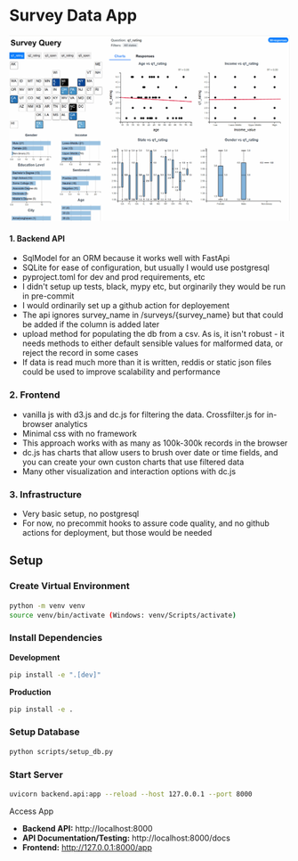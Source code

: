 # Survey Data App

![Survey App Screenshot](images/surveys.gif)

#### 1. Backend API
- SqlModel for an ORM because it works well with FastApi
- SQLite for ease of configuration, but usually I would use postgresql
- pyproject.toml for dev and prod requirements, etc
- I didn't setup up tests, black, mypy etc, but orginarily they would be run in pre-commit
- I would ordinarily set up a github action for deployement
- The api ignores survey_name in /surveys/{survey_name} but that could be added if the column is added later
- upload method for populating the db from a csv. As is, it isn't robust - it needs methods to either default sensible values for malformed data, or reject the record in some cases
- If data is read much more than it is written, reddis or static json files could be used to improve scalability and performance   
### 2. Frontend
- vanilla js with d3.js and dc.js for filtering the data. Crossfilter.js for in-browser analytics
- Minimal css with no framework 
- This approach works with as many as 100k-300k records in the browser
- dc.js has charts that allow users to brush over date or time fields, and you can create your own custon charts that use filtered data
- Many other visualization and interaction options with dc.js  
### 3. Infrastructure
- Very basic setup, no postgresql
- For now, no precommit hooks to assure code quality, and no github actions for deployment, but those would be needed


## Setup

### Create Virtual Environment

```bash
python -m venv venv
source venv/bin/activate (Windows: venv/Scripts/activate)
```

### Install Dependencies

**Development**
```bash
pip install -e ".[dev]"
```

**Production**
```bash
pip install -e .
```

### Setup Database
```bash
python scripts/setup_db.py
```

### Start Server
```bash
uvicorn backend.api:app --reload --host 127.0.0.1 --port 8000
```

Access App
- **Backend API:** http://localhost:8000
- **API Documentation/Testing:** http://localhost:8000/docs
- **Frontend:** http://127.0.0.1:8000/app


